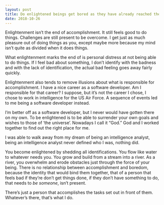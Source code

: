 ```yaml
---
layout: post
title: Do enlightened beings get bored as they have already reached the ultimate and there is nothing left to be achieved?
date: 2018-10-26
---
```


<p>Enlightenment isn’t the end of accomplishment. It still feels good to do things. Challenges are still present to be overcome. I get just as much pleasure out of doing things as you, except maybe more because my mind isn’t quite as divided when it does things.</p><p>What enlightenment marks the end of is personal distress at not being able to do things. If I feel bad about something, I don’t identify with the badness and with the lack of identification, the actual bad feeling goes away fairly quickly.</p><p>Enlightenment also tends to remove illusions about what is responsible for accomplishment. I have a nice career as a software developer. Am I responsible for that career? I suppose, but it’s not the career I chose, I chose to work in intelligence for the US Air Force. A sequence of events led to me being a software developer instead.</p><p>I’m better off as a software developer, but I never would have gotten there on my own. To be enlightened is to be able to surrender your own goals and wishes to those of ‘the universe’. Nowadays I call it “God.” God and I worked together to find out the right place for me.</p><p>I was able to walk away from my dream of being an intelligence analyst, being an intelligence analyst never defined who I was, nothing did.</p><p>You become enlightened by shedding all identifications. You flow like water to whatever needs you. You grow and build from a stream into a river. As a river, you overwhelm and erode obstacles just through the force of your being. There is no relationship between accomplishment and boredom, because the identity that would bind them together, that of a person that feels bad if they’re don’t get things done, if they don’t have something to do, that needs to <i>be someone</i>, isn’t present.</p><p>There’s just a person that accomplishes the tasks set out in front of them. Whatever’s there, that’s what I do.</p>
